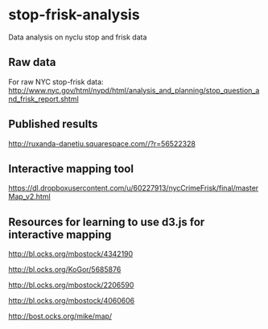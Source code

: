 stop-frisk-analysis
===================

Data analysis on nyclu stop and frisk data


Raw data
--------------
For raw NYC stop-frisk data:
http://www.nyc.gov/html/nypd/html/analysis_and_planning/stop_question_and_frisk_report.shtml

Published results
------------------------
http://ruxanda-danetiu.squarespace.com//?r=56522328

Interactive mapping tool
---------------------------------
https://dl.dropboxusercontent.com/u/60227913/nycCrimeFrisk/final/masterMap_v2.html

Resources for learning to use d3.js for interactive mapping
------------------------------------------------------------------------------

http://bl.ocks.org/mbostock/4342190

http://bl.ocks.org/KoGor/5685876

http://bl.ocks.org/mbostock/2206590

http://bl.ocks.org/mbostock/4060606

http://bost.ocks.org/mike/map/
